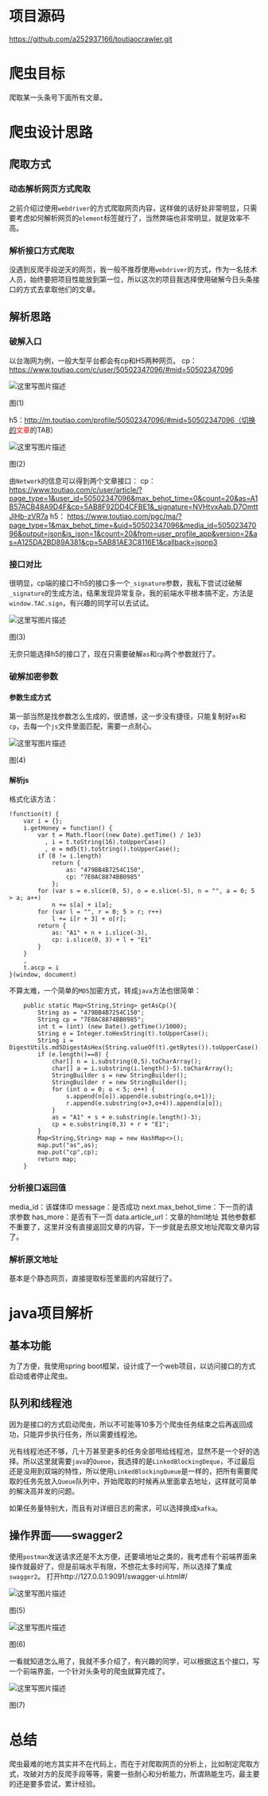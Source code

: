 # 项目源码

https://github.com/a252937166/toutiaocrawler.git

# 爬虫目标

爬取某一头条号下面所有文章。

# 爬虫设计思路

## 爬取方式

### 动态解析网页方式爬取

之前介绍过使用`webdriver`的方式爬取网页内容，这样做的话好处非常明显，只需要考虑如何解析网页的`element`标签就行了，当然弊端也非常明显，就是效率不高。

### 解析接口方式爬取

没遇到反爬手段逆天的网页，我一般不推荐使用`webdriver`的方式，作为一名技术人员，始终要把项目性能放到第一位，所以这次的项目我选择使用破解今日头条接口的方式去拿取他们的文章。

## 解析思路

### 破解入口

以台海网为例，一般大型平台都会有cp和H5两种网页。
cp：https://www.toutiao.com/c/user/50502347096/#mid=50502347096

![这里写图片描述](https://img-blog.csdn.net/20180326152729252?watermark/2/text/aHR0cHM6Ly9ibG9nLmNzZG4ubmV0L01yX09PTw==/font/5a6L5L2T/fontsize/400/fill/I0JBQkFCMA==/dissolve/70)

图(1)

h5：http://m.toutiao.com/profile/50502347096/#mid=50502347096（切换的<font color='red'>文章</font>的TAB）

![这里写图片描述](https://img-blog.csdn.net/20180326154605302?watermark/2/text/aHR0cHM6Ly9ibG9nLmNzZG4ubmV0L01yX09PTw==/font/5a6L5L2T/fontsize/400/fill/I0JBQkFCMA==/dissolve/70)

图(2)

由`Network`的信息可以得到两个文章接口：
cp：
https://www.toutiao.com/c/user/article/?page_type=1&user_id=50502347096&max_behot_time=0&count=20&as=A1B57ACB48A9D4F&cp=5AB8F92DD4CFBE1&_signature=NVHtvxAab.D7OmttJlHb-zVR7a
h5：
https://www.toutiao.com/pgc/ma/?page_type=1&max_behot_time=&uid=50502347096&media_id=50502347096&output=json&is_json=1&count=20&from=user_profile_app&version=2&as=A125DA2BD89A381&cp=5AB81AE3C8116E1&callback=jsonp3

### 接口对比

很明显，cp端的接口不h5的接口多一个`_signature`参数，我私下尝试过破解`_signature`的生成方法，结果发现异常复杂，我的前端水平根本搞不定，方法是`window.TAC.sign`，有兴趣的同学可以去试试。

![这里写图片描述](https://img-blog.csdn.net/20180326160115790?watermark/2/text/aHR0cHM6Ly9ibG9nLmNzZG4ubmV0L01yX09PTw==/font/5a6L5L2T/fontsize/400/fill/I0JBQkFCMA==/dissolve/70)

图(3)

无奈只能选择h5的接口了，现在只需要破解`as`和`cp`两个参数就行了。

### 破解加密参数

#### 参数生成方式

第一部当然是找参数怎么生成的，很遗憾，这一步没有捷径，只能复制好`as`和`cp`，去每一个`js`文件里面匹配，需要一点耐心。

![这里写图片描述](https://img-blog.csdn.net/20180326161018555?watermark/2/text/aHR0cHM6Ly9ibG9nLmNzZG4ubmV0L01yX09PTw==/font/5a6L5L2T/fontsize/400/fill/I0JBQkFCMA==/dissolve/70)

图(4)

#### 解析js

格式化该方法：

```
!function(t) {
    var i = {};
    i.getHoney = function() {
        var t = Math.floor((new Date).getTime() / 1e3)
          , i = t.toString(16).toUpperCase()
          , e = md5(t).toString().toUpperCase();
        if (8 != i.length)
            return {
                as: "479BB4B7254C150",
                cp: "7E0AC8874BB0985"
            };
        for (var s = e.slice(0, 5), o = e.slice(-5), n = "", a = 0; 5 > a; a++)
            n += s[a] + i[a];
        for (var l = "", r = 0; 5 > r; r++)
            l += i[r + 3] + o[r];
        return {
            as: "A1" + n + i.slice(-3),
            cp: i.slice(0, 3) + l + "E1"
        }
    }
    ,
    t.ascp = i
}(window, document)
```

不算太难，一个简单的`MD5`加密方式，转成`java`方法也很简单：

```
    public static Map<String,String> getAsCp(){
        String as = "479BB4B7254C150";
        String cp = "7E0AC8874BB0985";
        int t = (int) (new Date().getTime()/1000);
        String e = Integer.toHexString(t).toUpperCase();
        String i = DigestUtils.md5DigestAsHex(String.valueOf(t).getBytes()).toUpperCase();
        if (e.length()==8) {
            char[] n = i.substring(0,5).toCharArray();
            char[] a = i.substring(i.length()-5).toCharArray();
            StringBuilder s = new StringBuilder();
            StringBuilder r = new StringBuilder();
            for (int o = 0; o < 5; o++) {
                s.append(n[o]).append(e.substring(o,o+1));
                r.append(e.substring(o+3,o+4)).append(a[o]);
            }
            as = "A1" + s + e.substring(e.length()-3);
            cp = e.substring(0,3) + r + "E1";
        }
        Map<String,String> map = new HashMap<>();
        map.put("as",as);
        map.put("cp",cp);
        return map;
    }
```

### 分析接口返回值

media_id：该媒体ID
message：是否成功
next.max_behot_time：下一页的请求参数
has_more：是否有下一页
data.article_url：文章的html地址
其他参数都不重要了，这里并没有直接返回文章的内容，下一步就是去原文地址爬取文章内容了。

### 解析原文地址

基本是个静态网页，直接提取标签里面的内容就行了。

# java项目解析

## 基本功能

为了方便，我使用spring boot框架，设计成了一个web项目，以访问接口的方式启动或者停止爬虫。

## 队列和线程池

因为是接口的方式启动爬虫，所以不可能等10多万个爬虫任务结束之后再返回成功，只能异步执行任务，所以需要线程池。

光有线程池还不够，几十万甚至更多的任务全部甩给线程池，显然不是一个好的选择。所以这里就需要`java`的`Queue`，我选择的是`LinkedBlockingDeque`，不过最后还是没用到双端的特性，所以使用`LinkedBlockingQueue`是一样的，把所有需要爬取的任务先放入`Queue`队列中，开始爬取的时候再从里面拿去地址，这样就可简单的解决高并发的问题。

如果任务量特别大，而且有对详细日志的需求，可以选择换成`kafka`。

## 操作界面——swagger2

使用`postman`发送请求还是不太方便，还要填地址之类的，我考虑有个前端界面来操作就最好了，但是前端水平有限，不想花太多时间写，所以选择了集成`swagger2`。
打开http://127.0.0.1:9091/swagger-ui.html#/

![这里写图片描述](https://img-blog.csdn.net/20180326163832731?watermark/2/text/aHR0cHM6Ly9ibG9nLmNzZG4ubmV0L01yX09PTw==/font/5a6L5L2T/fontsize/400/fill/I0JBQkFCMA==/dissolve/70)

图(5)

![这里写图片描述](https://img-blog.csdn.net/20180326164531276?watermark/2/text/aHR0cHM6Ly9ibG9nLmNzZG4ubmV0L01yX09PTw==/font/5a6L5L2T/fontsize/400/fill/I0JBQkFCMA==/dissolve/70)

图(6)

一看就知道怎么用了，我就不多介绍了，有兴趣的同学，可以根据这五个接口，写一个前端界面，一个针对头条号的爬虫就算完成了。

![这里写图片描述](https://img-blog.csdn.net/20180326170608699?watermark/2/text/aHR0cHM6Ly9ibG9nLmNzZG4ubmV0L01yX09PTw==/font/5a6L5L2T/fontsize/400/fill/I0JBQkFCMA==/dissolve/70)

图(7)

# 总结

爬虫最难的地方其实并不在代码上，而在于对爬取网页的分析上，比如制定爬取方式，攻破对方的反爬手段等等，需要一些耐心和分析能力，所谓熟能生巧，最主要的还是要多尝试，累计经验。
